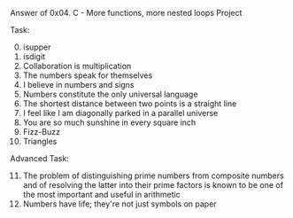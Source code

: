 Answer of 0x04. C - More functions, more nested loops Project

Task:

0. isupper 
1. isdigit 
2. Collaboration is multiplication 
3. The numbers speak for themselves 
4. I believe in numbers and signs 
5. Numbers constitute the only universal language 
6. The shortest distance between two points is a straight line 
7. I feel like I am diagonally parked in a parallel universe 
8. You are so much sunshine in every square inch 
9. Fizz-Buzz 
10. Triangles 

Advanced Task:

11. The problem of distinguishing prime numbers from composite numbers and of resolving the latter into their prime factors is known to be one of the most important and useful in arithmetic 
12. Numbers have life; they're not just symbols on paper 
